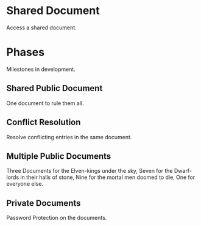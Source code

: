 # Shared Document
Access a shared document.

# Phases
Milestones in development.

## Shared Public Document
One document to rule them all.

## Conflict Resolution
Resolve conflicting entries in the same document. 

## Multiple Public Documents
Three Documents for the Elven-kings under the sky, Seven for the Dwarf-lords in their halls of stone, Nine for the mortal men doomed to die, One for everyone else. 

## Private Documents
Password Protection on the documents. 